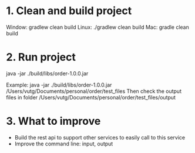 # 1. Clean and build project
Window: gradlew clean build
Linux: ./gradlew clean build
Mac: gradle clean build

# 2. Run project
java -jar ./build/libs/order-1.0.0.jar <input-folder>

Example: java -jar ./build/libs/order-1.0.0.jar /Users/vutg/Documents/personal/order/test_files
        Then check the output files in folder /Users/vutg/Documents/personal/order/test_files/output

# 3. What to improve
 - Build the rest api to support other services to easily call to this service
 - Improve the command line: input, output